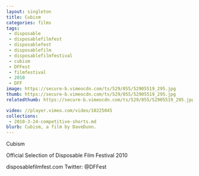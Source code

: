 ```yaml
---
layout: singleton
title: Cubism
categories: films
tags:
 - disposable
 - disposablefilmfest
 - disposablefest
 - disposablefilm
 - disposablefilmfestival
 - cubism
 - DFFest
 - filmfestival
 - 2010
 - DFF
image: https://secure-b.vimeocdn.com/ts/529/055/52905519_295.jpg
thumb: https://secure-b.vimeocdn.com/ts/529/055/52905519_295.jpg
relatedthumb: https://secure-b.vimeocdn.com/ts/529/055/52905519_295.jpg

video: //player.vimeo.com/video/10225045
collections:
 - 2010-3-24-competitive-shorts.md
blurb: Cubism, a film by DaveDunn.
---
```


Cubism

Official Selection of Disposable Film Festival 2010

disposablefilmfest.com
Twitter: @DFFest